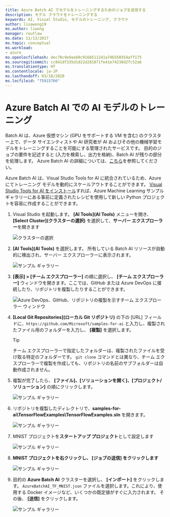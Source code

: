 ```yaml
---
title: Azure Batch AI でモデルをトレーニングするためのジョブを送信する
description: モデル クラウドをトレーニングする
keywords: AI, Visual Studio, モデルのトレーニング, クラウド
author: lisawong19
ms.author: liwong
manager: routlaw
ms.date: 11/13/2017
ms.topic: conceptual
ms.workload:
- azure
ms.openlocfilehash: dec70c9e9aeb9c916b511241a74b550354aff175
ms.sourcegitcommit: cc841df335d1d22d281871fe41e74238d2fc52a6
ms.translationtype: HT
ms.contentlocale: ja-JP
ms.lasthandoff: 03/18/2020
ms.locfileid: "75915766"
---
```

# <a name="train-ai-models-in-azure-batch-ai"></a>Azure Batch AI での AI モデルのトレーニング

Batch AI は、Azure 仮想マシン (GPU をサポートする VM を含む) のクラスター上で、データ サイエンティストや AI 研究者が AI およびその他の機械学習モデルをトレーニングすることを可能にする管理されたサービスです。 目的のジョブの要件を記述すると (入力を検索し、出力を格納)、Batch AI が残りの部分を処理します。 Azure Batch AI の詳細については、[こちら](/azure/batch-ai/overview)を参照してください。

Azure Batch AI は、Visual Studio Tools for AI に統合されているため、Azure にてトレーニング モデルを動的にスケールアウトすることができます。  [Visual Studio Tools for AI をインストール](installation.md)すれば、Azure Machine Learning サンプル ギャラリーにある事前に定義されたレシピを使用して新しい Python プロジェクトを容易に作成することができます。

1. Visual Studio を起動します。 **[AI Tools]\(AI Tools\)** メニューを開き、 **[Select Cluster]\(クラスターの選択\)** を選択して、**サーバー エクスプローラー**を開きます

    ![クラスターの選択](media/train-model/select-cluster.png)

2. **[AI Tools]\(AI Tools\)** を選択します。 所有している Batch AI リソースが自動的に検出され、サーバー エクスプローラーに表示されます。

    ![サンプル ギャラリー](media/train-model/batchai.png)

3. **[表示] > [チーム エクスプローラー]** の順に選択し、 **[チーム エクスプローラー]** ウィンドウを開きます。ここでは、GitHub または Azure DevOps に接続したり、リポジトリを複製したりすることができます。

    ![Azure DevOps、GitHub、リポジトリの複製を示すチーム エクスプローラー ウィンドウ](media/train-model/team-explorer-devops.png)

4. **[Local Git Repositories]\(ローカル Git リポジトリ\)** の下の [URL] フィールドに、`https://github.com/Microsoft/samples-for-ai` と入力し、複製されたファイル用のフォルダーを入力し、 **[複製]** を選択します。

    > [!Tip]
    > チーム エクスプローラーで指定したフォルダーは、複製されたファイルを受け取る特定のフォルダーです。 `git clone` コマンドとは異なり、チーム エクスプローラーで複製を作成しても、リポジトリの名前のサブフォルダーは自動作成されません。

5. 複製が完了したら、 **[ファイル]、[ソリューションを開く]、[プロジェクト/ソリューション]** の順にクリックします。

    ![サンプル ギャラリー](media/train-model/open-solution.png)

6. リポジトリを複製したディレクトリで、**samples-for-ai\TensorFlowExamples\TensorFlowExamples.sln** を開きます。

    ![サンプル ギャラリー](media/train-model/tensorflowexamples.png)

7. MNIST プロジェクトを**スタートアップ プロジェクト**として設定します

    ![サンプル ギャラリー](media/train-model/mnist-startup.png)

8. <strong>**MNIST プロジェクト**を右クリックし、 **[ジョブの送信]** をクリックします</strong>

    ![サンプル ギャラリー](media/train-model/submit-job.png)
9. 目的の **Azure Batch AI** クラスターを選択し、 **[インポート]** をクリックします。 `AzureBatchAI_TF_MNIST.json` ファイルを選択します。これにより、使用する Docker イメージなど、いくつかの既定値がすぐに入力されます。 その後、 **[送信]** をクリックします。

    ![サンプル ギャラリー](media/train-model/submit-batch.png)
